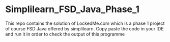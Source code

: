 # Simplilearn_FSD_Java_Phase_1
This repo contains the solution of LockedMe.com which is a phase 1 project of course FSD Java offered by simplilearn. 
Copy paste the code in your IDE and run it in order to check the output of this programme
